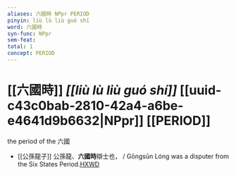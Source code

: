 ```yaml
---
aliases: 六國時 NPpr PERIOD
pinyin: liù lù liù guó shí
word: 六國時
syn-func: NPpr
sem-feat: 
total: 1
concept: PERIOD 
---
```

# [[六國時]] *[[liù lù liù guó shí]]*  [[uuid-c43c0bab-2810-42a4-a6be-e4641d9b6632|NPpr]] [[PERIOD]]
the period of the 六國
 - [[公孫龍子]] 公孫龍、**六國時**辯士也，
                     / Gōngsūn Lóng was a disputer from the Six States Period.[HXWD](https://hxwd.org/textview.html?location=CH1a0941_CHANT_001-1a.3)